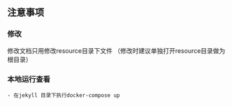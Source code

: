 ## 注意事项

### 修改

修改文档只用修改resource目录下文件 （修改时建议单独打开resource目录做为根目录）

### 本地运行查看
	- 在jekyll 目录下执行docker-compose up